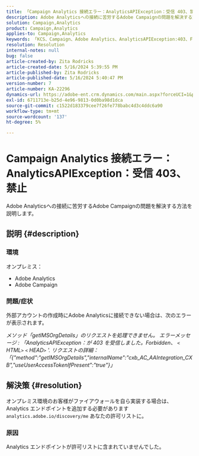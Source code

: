 ```yaml
---
title: 「Campaign Analytics 接続エラー：AnalyticsAPIException：受信 403、禁止」
description: Adobe Analyticsへの接続に苦労するAdobe Campaignの問題を解決する方法を説明します。
solution: Campaign,Analytics
product: Campaign,Analytics
applies-to: Campaign,Analytics
keywords: 「KCS、Campaign、Adobe Analytics、AnalyticsAPIException:403、Forbidden、error、外部アカウントの作成」
resolution: Resolution
internal-notes: null
bug: false
article-created-by: Zita Rodricks
article-created-date: 5/16/2024 5:39:55 PM
article-published-by: Zita Rodricks
article-published-date: 5/16/2024 5:40:47 PM
version-number: 7
article-number: KA-22296
dynamics-url: https://adobe-ent.crm.dynamics.com/main.aspx?forceUCI=1&pagetype=entityrecord&etn=knowledgearticle&id=46a2a84c-ab13-ef11-9f89-6045bd0298d4
exl-id: 6711713e-b25d-4e96-9813-0d0ba98d1dca
source-git-commit: c1522d183379cee7f26fe778babc4d3c4ddc6a90
workflow-type: tm+mt
source-wordcount: '137'
ht-degree: 5%

---
```


# Campaign Analytics 接続エラー：AnalyticsAPIException：受信 403、禁止


Adobe Analyticsへの接続に苦労するAdobe Campaignの問題を解決する方法を説明します。

## 説明 {#description}


### <b>環境</b>

オンプレミス：

- Adobe Analytics
- Adobe Campaign


### 問題/症状

外部アカウントの作成時にAdobe Analyticsに接続できない場合は、次のエラーが表示されます。

*メソッド「getIMSOrgDetails」のリクエストを処理できません。 エラーメッセージ : 「AnalyticsAPIException：が 403 を受信しました。Forbidden、 `<` HTML`>` `<` HEAD`>` &#39;. リクエストの詳細：「{&quot;method&quot;:&quot;getIMSOrgDetails&quot;,&quot;internalName&quot;:&quot;cxb_AC_AAIntegration_CXB&quot;,&quot;useUserAccessTokenIfPresent&quot;:&quot;true&quot;}」*


## 解決策 {#resolution}


オンプレミス環境のお客様がファイアウォールを自ら実装する場合は、Analytics エンドポイントを追加する必要があります `analytics.adobe.io/discovery/me` あなたの許可リストに。

### 原因

Analytics エンドポイントが許可リストに含まれていませんでした。
